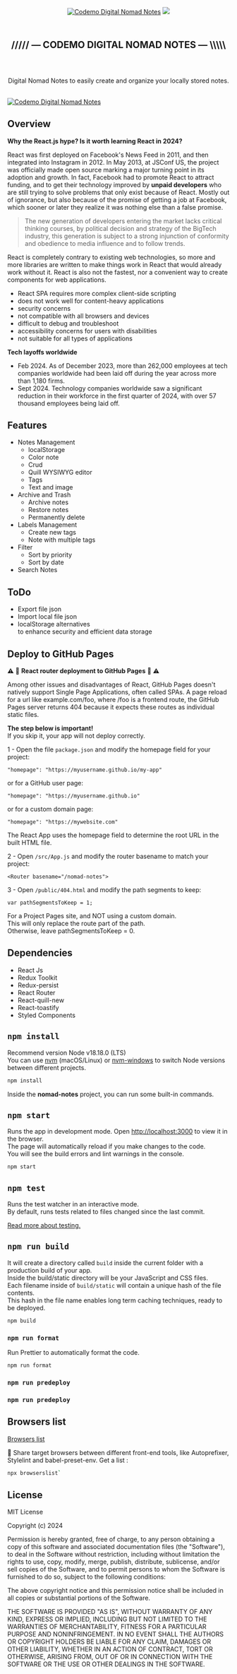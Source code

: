 <p align="center">  
  <a href="https://github.com/gigamaster/nomad-notes">
  <img src="html-css-javascript.svg" width="auto" alt="Codemo Digital Nomad Notes"></a>
  <img src="http://ForTheBadge.com/images/badges/powered-by-electricity.svg">
</p>

<h2 align="center">
<br />
///// — CODEMO DIGITAL NOMAD NOTES — \\\\\
<br /><br />
</h1>

<p align="center"><br />Digital Nomad Notes to easily create and organize your locally stored notes.<br /><br /></p>

[![Codemo Digital Nomad Notes](nomad-notes-screen.webp)](https://gigamaster.github.io/nomad-notes/)

## Overview

**Why the React.js hype? Is it worth learning React in 2024?**

React was first deployed on Facebook's News Feed in 2011, and then integrated into Instagram in 2012. In May 2013, at JSConf US, the project was officially made open source marking a major turning point in its adoption and growth. In fact, Facebook had to promote React to attract funding, and to get their technology improved by **unpaid developers** who are still trying to solve problems that only exist because of React. Mostly out of ignorance, but also because of the promise of getting a job at Facebook, which sooner or later they realize it was nothing else than a false promise. 

>The new generation of developers entering the market lacks critical thinking courses, by political decision and strategy of the BigTech industry, this generation is subject to a strong injunction of conformity and obedience to media influence and to follow trends.

React is completely contrary to existing web technologies, so more and more libraries are written to make things work in React that would already work without it. React is also not the fastest, nor a convenient way to create components for web applications.

- React SPA requires more complex client-side scripting 
- does not work well for content-heavy applications
- security concerns 
- not compatible with all browsers and devices
- difficult to debug and troubleshoot
- accessibility concerns for users with disabilities
- not suitable for all types of applications

**Tech layoffs worldwide**

- Feb 2024. As of December 2023, more than 262,000 employees at tech companies worldwide had been laid off during the year across more than 1,180 firms.
- Sept 2024. Technology companies worldwide saw a significant reduction in their workforce in the first quarter of 2024, with over 57 thousand employees being laid off.

## Features

- Notes Management
  - localStorage
  - Color note
  - Crud
  - Quill WYSIWYG editor
  - Tags
  - Text and image
- Archive and Trash
  - Archive notes
  - Restore notes
  - Permanently delete
- Labels Management
  - Create new tags
  - Note with multiple tags
- Filter
  - Sort by priority
  - Sort by date
- Search Notes

## ToDo

- Export file json
- Import local file json
- localStorage alternatives  
to enhance security and efficient data storage

## Deploy to GitHub Pages

⚠️ 🚧 **React router deployment to GitHub Pages** 🚧 ⚠️ 

Among other issues and disadvantages of React, GitHub Pages doesn't natively support Single Page Applications, often called SPAs. A page reload for a url like example.com/foo, where /foo is a frontend route, the GitHub Pages server returns 404 because it expects these routes as individual static files.

**The step below is important!**  
If you skip it, your app will not deploy correctly.

1 - Open the file `package.json` and modify the homepage field for your project:

`"homepage": "https://myusername.github.io/my-app"`

or for a GitHub user page:

`"homepage": "https://myusername.github.io"`

or for a custom domain page:

`"homepage": "https://mywebsite.com"`

The React App uses the homepage field to determine the root URL in the built HTML file.  

2 - Open `/src/App.js` and modify the router basename to match your project:

`<Router basename="/nomad-notes">`

3 - Open `/public/404.html` and modify the path segments to keep:

`var pathSegmentsToKeep = 1;`

For a Project Pages site, and NOT using a custom domain.  
This will only replace the route part of the path.  
Otherwise, leave pathSegmentsToKeep = 0.  

## Dependencies

- React Js
- Redux Toolkit
- Redux-persist
- React Router
- React-quill-new
- React-toastify
- Styled Components

## `npm install`

Recommend version Node v18.18.0 (LTS)  
You can use [nvm](https://github.com/creationix/nvm#installation) (macOS/Linux) or [nvm-windows](https://github.com/coreybutler/nvm-windows#node-version-manager-nvm-for-windows) to switch Node versions between different projects.

```sh
npm install
```

Inside the **nomad-notes** project, you can run some built-in commands.

## `npm start`

Runs the app in development mode. Open [http://localhost:3000](http://localhost:3000) to view it in the browser.  
The page will automatically reload if you make changes to the code.<br>
You will see the build errors and lint warnings in the console.

```sh
npm start
```

## `npm test`

Runs the test watcher in an interactive mode.<br>
By default, runs tests related to files changed since the last commit.

[Read more about testing.](https://facebook.github.io/create-react-app/docs/running-tests)

## `npm run build`

It will create a directory called `build` inside the current folder with a production build of your app.  
Inside the build/static directory will be your JavaScript and CSS files.  
Each filename inside of `build/static` will contain a unique hash of the file contents.  
This hash in the file name enables long term caching techniques, ready to be deployed.

```sh
npm build
```

### `npm run format`

Run Prettier to automatically format the code.

```sh
npm run format
```

### `npm run predeploy`

### `npm run predeploy`

## Browsers list

[Browsers list](https://github.com/browserslist/browserslist)

🦔 Share target browsers between different front-end tools, like Autoprefixer, Stylelint and babel-preset-env. Get a list :

```sh
npx browserslist`
```

## License

MIT License

Copyright (c) 2024

Permission is hereby granted, free of charge, to any person obtaining a copy
of this software and associated documentation files (the "Software"), to deal
in the Software without restriction, including without limitation the rights
to use, copy, modify, merge, publish, distribute, sublicense, and/or sell
copies of the Software, and to permit persons to whom the Software is
furnished to do so, subject to the following conditions:

The above copyright notice and this permission notice shall be included in all
copies or substantial portions of the Software.

THE SOFTWARE IS PROVIDED "AS IS", WITHOUT WARRANTY OF ANY KIND, EXPRESS OR
IMPLIED, INCLUDING BUT NOT LIMITED TO THE WARRANTIES OF MERCHANTABILITY,
FITNESS FOR A PARTICULAR PURPOSE AND NONINFRINGEMENT. IN NO EVENT SHALL THE
AUTHORS OR COPYRIGHT HOLDERS BE LIABLE FOR ANY CLAIM, DAMAGES OR OTHER
LIABILITY, WHETHER IN AN ACTION OF CONTRACT, TORT OR OTHERWISE, ARISING FROM,
OUT OF OR IN CONNECTION WITH THE SOFTWARE OR THE USE OR OTHER DEALINGS IN THE
SOFTWARE.
